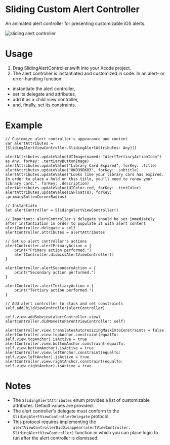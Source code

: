 # Sliding Custom Alert Controller
An animated alert controller for presenting customizable iOS alerts.

![sliding alert controller](https://user-images.githubusercontent.com/38790651/43541966-57ef2b72-9591-11e8-8632-57cd0923bfd8.gif)

# Usage
1. Drag SlidingAlertController.swift into your Xcode project.
2. The alert controller is instantiated and customized in code. In an alert- or error-handling function:
  * instantiate the alert controller,
  * set its delegate and attributes,
  * add it as a child view controller,
  * and, finally, set its constraints.

# Example
```
// Customize alert controller's appearance and content
var alertAttributes = [SlidingAlertViewController.SlidingAlertAttributes: Any]()

alertAttributes.updateValue(UIImage(named: "AlertTertiaryActionIcon") as Any, forKey: .tertiaryButtonImage)
alertAttributes.updateValue("Library Card Expired", forKey: .title)
alertAttributes.updateValue("HKD99DK03", forKey: .subtitle)
alertAttributes.updateValue("Looks like your library card has expired. In order to place a hold on this title, you'll need to renew your library card.", forKey: .description)
alertAttributes.updateValue(UIColor.red, forKey: .tintColor)
alertAttributes.updateValue(CGFloat(8), forKey: .primaryButtonCornerRadius)

// Instantiate
let alertController = SlidingAlertViewController()

// Important: alertController's delegate should be set immediately after instantiation in order to populate it with alert content
alertController.delegate = self
alertController.attributes = alertAttributes

// Set up alert controller's actions
alertController.alertPrimaryAction = {
    print("Primary action performed.")
    alertController.dismissAlertViewController()
}

alertController.alertSecondaryAction = {
    print("Secondary action performed.")
}

alertController.alertTertiaryAction = {
    print("Tertiary action performed.")
}

// Add alert controller to stack and set constraints
self.addChildViewController(alertController)

self.view.addSubview(alertController.view)
alertController.didMove(toParentViewController: self)

alertController.view.translatesAutoresizingMaskIntoConstraints = false
alertController.view.topAnchor.constraint(equalTo: self.view.topAnchor).isActive = true
alertController.view.bottomAnchor.constraint(equalTo: self.view.bottomAnchor).isActive = true
alertController.view.leftAnchor.constraint(equalTo: self.view.leftAnchor).isActive = true
alertController.view.rightAnchor.constraint(equalTo: self.view.rightAnchor).isActive = true
```

# Notes
* The `SlidingAlertAttributes` enum provides a list of customizable attributes. Default values are provided.
* The alert controller's delegate must conform to the `SlidingAlertViewControllerDelegate` protocol.
* This protocol requires implementing the `alertViewControllerDidDisappear(alertViewController: SlidingAlertViewController)` function in which you can place logic to run after the alert controller is dismissed.
